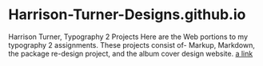 # Harrison-Turner-Designs.github.io
Harrison Turner, Typography 2 Projects
Here are the Web portions to my typography 2 assignments.
These projects consist of- Markup, Markdown, the package re-design project, and the album cover design website.
[a link](https://github.com/Harrison-Turner-Designs.github.io/repo/rwd-breakpoints/master/rwd-breakpoints)

